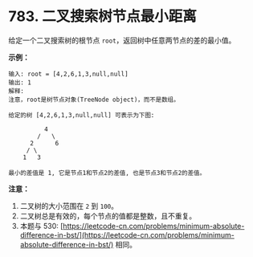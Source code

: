 # 783. 二叉搜索树节点最小距离

给定一个二叉搜索树的根节点 `root`，返回树中任意两节点的差的最小值。

**示例：**

```()
输入: root = [4,2,6,1,3,null,null]
输出: 1
解释:
注意，root是树节点对象(TreeNode object)，而不是数组。

给定的树 [4,2,6,1,3,null,null] 可表示为下图:

          4
        /   \
      2      6
     / \
    1   3  

最小的差值是 1, 它是节点1和节点2的差值, 也是节点3和节点2的差值。
```

**注意：**

1. 二叉树的大小范围在 `2` 到 `100`。
2. 二叉树总是有效的，每个节点的值都是整数，且不重复。
3. 本题与 530: [https://leetcode-cn.com/problems/minimum-absolute-difference-in-bst/](https://leetcode-cn.com/problems/minimum-absolute-difference-in-bst/) 相同。
